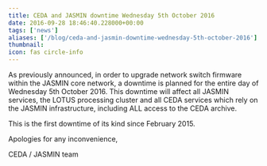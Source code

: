 ```yaml
---
title: CEDA and JASMIN downtime Wednesday 5th October 2016
date: 2016-09-28 18:46:40.228000+00:00
tags: ['news']
aliases: ['/blog/ceda-and-jasmin-downtime-wednesday-5th-october-2016']
thumbnail: 
icon: fas circle-info
---
```

As previously announced, in order to upgrade network switch firmware within the JASMIN core network, a downtime is planned for the entire day of Wednesday 5th October 2016. This downtime will affect all JASMIN services, the LOTUS processing cluster and all CEDA services which rely on the JASMIN infrastructure, including ALL access to the CEDA archive.


This is the first downtime of its kind since February 2015.


Apologies for any inconvenience,


CEDA / JASMIN team

